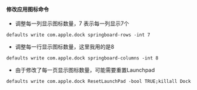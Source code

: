 #### 修改应用图标命令
- 调整每一列显示图标数量，7 表示每一列显示7个
```````
defaults write com.apple.dock springboard-rows -int 7
```````
- 调整每一行显示图标数量，这里我用的是8
```````
defaults write com.apple.dock springboard-columns -int 8
```````
- 由于修改了每一页显示图标数量，可能需要重置Launchpad
```````
defaults write com.apple.dock ResetLaunchPad -bool TRUE;killall Dock
```````
